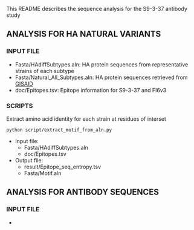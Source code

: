 This README describes the sequence analysis for the S9-3-37 antibody study

## ANALYSIS FOR HA NATURAL VARIANTS
### INPUT FILE
* Fasta/HAdiffSubtypes.aln: HA protein sequences from representative strains of each subtype
* Fasta/Natural\_All\_Subtypes.aln: HA protein sequences retrieved from [GISAID](https://www.gisaid.org/)
* doc/Epitopes.tsv: Epitope information for S9-3-37 and FI6v3

### SCRIPTS
Extract amino acid identity for each strain at residues of interset
```
python script/extract_motif_from_aln.py
```
  * Input file:
    * Fasta/HAdiffSubtypes.aln
    * doc/Epitopes.tsv
  * Output file: 
    * result/Epitope\_seq\_entropy.tsv
    * Fasta/Motif.aln

## ANALYSIS FOR ANTIBODY SEQUENCES


### INPUT FILE
* 


